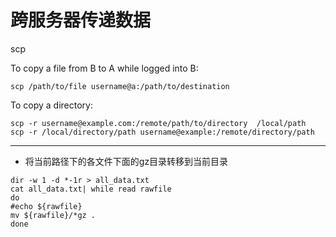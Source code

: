 # 跨服务器传递数据 
scp <source> <destination>
  
To copy a file from B to A while logged into B:

```shell
scp /path/to/file username@a:/path/to/destination
```


To copy a directory:

```shell
scp -r username@example.com:/remote/path/to/directory  /local/path
scp -r /local/directory/path username@example:/remote/directory/path
```

---
+ 将当前路径下的各文件下面的gz目录转移到当前目录
``` shell
dir -w 1 -d *-1r > all_data.txt
cat all_data.txt| while read rawfile  
do
#echo ${rawfile}
mv ${rawfile}/*gz .
done 
```
